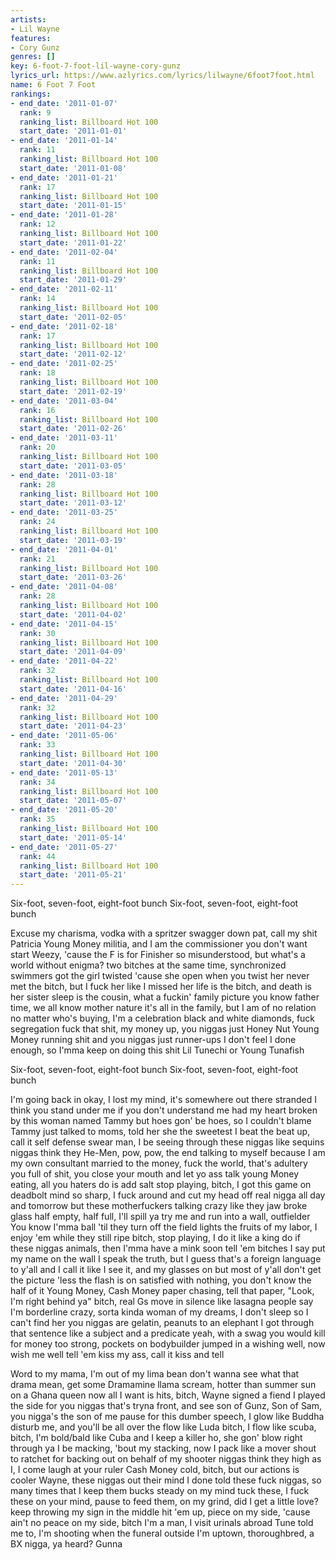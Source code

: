```yaml
---
artists:
- Lil Wayne
features:
- Cory Gunz
genres: []
key: 6-foot-7-foot-lil-wayne-cory-gunz
lyrics_url: https://www.azlyrics.com/lyrics/lilwayne/6foot7foot.html
name: 6 Foot 7 Foot
rankings:
- end_date: '2011-01-07'
  rank: 9
  ranking_list: Billboard Hot 100
  start_date: '2011-01-01'
- end_date: '2011-01-14'
  rank: 11
  ranking_list: Billboard Hot 100
  start_date: '2011-01-08'
- end_date: '2011-01-21'
  rank: 17
  ranking_list: Billboard Hot 100
  start_date: '2011-01-15'
- end_date: '2011-01-28'
  rank: 12
  ranking_list: Billboard Hot 100
  start_date: '2011-01-22'
- end_date: '2011-02-04'
  rank: 11
  ranking_list: Billboard Hot 100
  start_date: '2011-01-29'
- end_date: '2011-02-11'
  rank: 14
  ranking_list: Billboard Hot 100
  start_date: '2011-02-05'
- end_date: '2011-02-18'
  rank: 17
  ranking_list: Billboard Hot 100
  start_date: '2011-02-12'
- end_date: '2011-02-25'
  rank: 18
  ranking_list: Billboard Hot 100
  start_date: '2011-02-19'
- end_date: '2011-03-04'
  rank: 16
  ranking_list: Billboard Hot 100
  start_date: '2011-02-26'
- end_date: '2011-03-11'
  rank: 20
  ranking_list: Billboard Hot 100
  start_date: '2011-03-05'
- end_date: '2011-03-18'
  rank: 28
  ranking_list: Billboard Hot 100
  start_date: '2011-03-12'
- end_date: '2011-03-25'
  rank: 24
  ranking_list: Billboard Hot 100
  start_date: '2011-03-19'
- end_date: '2011-04-01'
  rank: 21
  ranking_list: Billboard Hot 100
  start_date: '2011-03-26'
- end_date: '2011-04-08'
  rank: 28
  ranking_list: Billboard Hot 100
  start_date: '2011-04-02'
- end_date: '2011-04-15'
  rank: 30
  ranking_list: Billboard Hot 100
  start_date: '2011-04-09'
- end_date: '2011-04-22'
  rank: 32
  ranking_list: Billboard Hot 100
  start_date: '2011-04-16'
- end_date: '2011-04-29'
  rank: 32
  ranking_list: Billboard Hot 100
  start_date: '2011-04-23'
- end_date: '2011-05-06'
  rank: 33
  ranking_list: Billboard Hot 100
  start_date: '2011-04-30'
- end_date: '2011-05-13'
  rank: 34
  ranking_list: Billboard Hot 100
  start_date: '2011-05-07'
- end_date: '2011-05-20'
  rank: 35
  ranking_list: Billboard Hot 100
  start_date: '2011-05-14'
- end_date: '2011-05-27'
  rank: 44
  ranking_list: Billboard Hot 100
  start_date: '2011-05-21'
---
```



Six-foot, seven-foot, eight-foot bunch
Six-foot, seven-foot, eight-foot bunch


Excuse my charisma, vodka with a spritzer
swagger down pat, call my shit Patricia
Young Money militia, and I am the commissioner
you don't want start Weezy, 'cause the F is for Finisher
so misunderstood, but what's a world without enigma?
two bitches at the same time, synchronized swimmers
got the girl twisted 'cause she open when you twist her
never met the bitch, but I fuck her like I missed her
life is the bitch, and death is her sister
sleep is the cousin, what a fuckin' family picture
you know father time, we all know mother nature
it's all in the family, but I am of no relation
no matter who's buying, I'm a celebration
black and white diamonds, fuck segregation
fuck that shit, my money up, you niggas just Honey Nut
Young Money running shit and you niggas just runner-ups
I don't feel I done enough, so I'mma keep on doing this shit
Lil Tunechi or Young Tunafish


Six-foot, seven-foot, eight-foot bunch
Six-foot, seven-foot, eight-foot bunch


I'm going back in
okay, I lost my mind, it's somewhere out there stranded
I think you stand under me if you don't understand me
had my heart broken by this woman named Tammy
but hoes gon' be hoes, so I couldn't blame Tammy
just talked to moms, told her she the sweetest
I beat the beat up, call it self defense
swear man, I be seeing through these niggas like sequins
niggas think they He-Men, pow, pow, the end
talking to myself because I am my own consultant
married to the money, fuck the world, that's adultery
you full of shit, you close your mouth and let yo ass talk
young Money eating, all you haters do is add salt
stop playing, bitch, I got this game on deadbolt
mind so sharp, I fuck around and cut my head off
real nigga all day and tomorrow
but these motherfuckers talking crazy like they jaw broke
glass half empty, half full, I'll spill ya
try me and run into a wall, outfielder
You know I'mma ball 'til they turn off the field lights
the fruits of my labor, I enjoy 'em while they still ripe
bitch, stop playing, I do it like a king do
if these niggas animals, then I'mma have a mink soon
tell 'em bitches I say put my name on the wall
I speak the truth, but I guess that's a foreign language to y'all
and I call it like I see it, and my glasses on
but most of y'all don't get the picture 'less the flash is on
satisfied with nothing, you don't know the half of it
Young Money, Cash Money
paper chasing, tell that paper, "Look, I'm right behind ya"
bitch, real Gs move in silence like lasagna
people say I'm borderline crazy, sorta kinda
woman of my dreams, I don't sleep so I can't find her
you niggas are gelatin, peanuts to an elephant
I got through that sentence like a subject and a predicate
yeah, with a swag you would kill for
money too strong, pockets on bodybuilder
jumped in a wishing well, now wish me well
tell 'em kiss my ass, call it kiss and tell


Word to my mama, I'm out of my lima bean
don't wanna see what that drama mean, get some Dramamine
llama scream, hotter than summer sun on a Ghana queen
now all I want is hits, bitch, Wayne signed a fiend
I played the side for you niggas that's tryna front, and see
son of Gunz, Son of Sam, you nigga's the son of me
pause for this dumber speech, I glow like Buddha
disturb me, and you'll be all over the flow like Luda
bitch, I flow like scuba, bitch, I'm bold/bald like Cuba
and I keep a killer ho, she gon' blow right through ya
I be macking, 'bout my stacking, now I pack like a mover
shout to ratchet for backing out on behalf of my shooter
niggas think they high as I, I come laugh at your ruler
Cash Money cold, bitch, but our actions is cooler
Wayne, these niggas out their mind
I done told these fuck niggas, so many times
that I keep them bucks steady on my mind
tuck these, I fuck these on your mind, pause
to feed them, on my grind, did I get a little love?
keep throwing my sign in the middle
hit 'em up, piece on my side, 'cause ain't no peace on my side, bitch
I'm a man, I visit urinals abroad
Tune told me to, I'm shooting when the funeral outside
I'm uptown, thoroughbred, a BX nigga, ya heard?
Gunna



